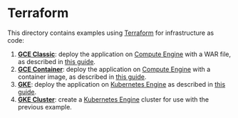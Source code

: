 # Terraform

This directory contains examples using [Terraform](https://www.terraform.io) for infrastructure as code:

1. [**GCE Classic**](gce-classic): deploy the application on [Compute Engine](https://cloud.google.com/compute/) with a WAR file, as described in [this guide](../gcp/gce-classic).
2. [**GCE Container**](gce-container): deploy the application on [Compute Engine](https://cloud.google.com/compute/) with a container image, as described in [this guide](../gcp/gce-container).
3. [**GKE**](gke): deploy the application on [Kubernetes Engine](https://cloud.google.com/kubernetes-engine/) as described in [this guide](../gcp/gke).
4. [**GKE Cluster**](gke-cluster): create a [Kubernetes Engine](https://cloud.google.com/kubernetes-engine/) cluster for use with the previous example.
